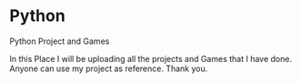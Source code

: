 # Python
Python Project and Games 

In this Place I will be uploading all the projects and Games that I have done.
Anyone can use my project as reference.
Thank you.
